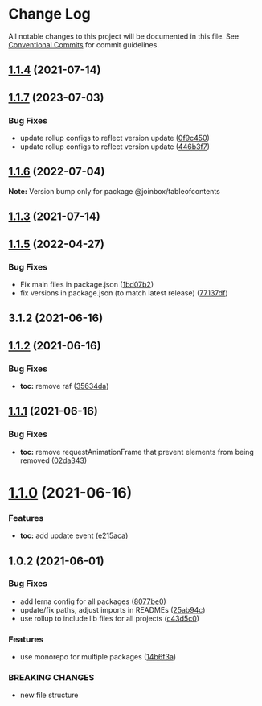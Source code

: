 # Change Log

All notable changes to this project will be documented in this file.
See [Conventional Commits](https://conventionalcommits.org) for commit guidelines.

## [1.1.4](https://github.com/joinbox/ui-components/compare/@joinbox/tableofcontents@1.1.3...@joinbox/tableofcontents@1.1.4) (2021-07-14)
## [1.1.7](https://github.com/joinbox/ui-components/compare/@joinbox/tableofcontents@1.1.6...@joinbox/tableofcontents@1.1.7) (2023-07-03)


### Bug Fixes

* update rollup configs to reflect version update ([0f9c450](https://github.com/joinbox/ui-components/commit/0f9c4504fd607c325aa0f337c1b36c46f2d48496))
* update rollup configs to reflect version update ([446b3f7](https://github.com/joinbox/ui-components/commit/446b3f7a6718d277efd7194345a23b90083026cb))





## [1.1.6](https://github.com/joinbox/ui-components/compare/@joinbox/tableofcontents@1.1.5...@joinbox/tableofcontents@1.1.6) (2022-07-04)

**Note:** Version bump only for package @joinbox/tableofcontents





## [1.1.3](https://github.com/joinbox/ui-components/compare/@joinbox/tableofcontents@1.1.2...@joinbox/tableofcontents@1.1.3) (2021-07-14)
## [1.1.5](https://github.com/joinbox/ui-components/compare/@joinbox/tableofcontents@1.1.2...@joinbox/tableofcontents@1.1.5) (2022-04-27)


### Bug Fixes

* Fix main files in package.json ([1bd07b2](https://github.com/joinbox/ui-components/commit/1bd07b28a92881f499edac71e25453010bb2fe6c))
* fix versions in package.json (to match latest release) ([77137df](https://github.com/joinbox/ui-components/commit/77137df6758b2d39ee06941ba3e6a062c1f5b9e4))



## 3.1.2 (2021-06-16)





## [1.1.2](https://github.com/joinbox/ui-components/compare/@joinbox/tableofcontents@1.1.1...@joinbox/tableofcontents@1.1.2) (2021-06-16)


### Bug Fixes

* **toc:** remove raf ([35634da](https://github.com/joinbox/ui-components/commit/35634da9669b790b9cd2a9bfea19586f826344c5))





## [1.1.1](https://github.com/joinbox/ui-components/compare/@joinbox/tableofcontents@1.1.0...@joinbox/tableofcontents@1.1.1) (2021-06-16)


### Bug Fixes

* **toc:** remove requestAnimationFrame that prevent elements from being removed ([02da343](https://github.com/joinbox/ui-components/commit/02da3439ed684766e4a5c2e895e69fb802c234de))





# [1.1.0](https://github.com/joinbox/ui-components/compare/@joinbox/tableofcontents@1.0.2...@joinbox/tableofcontents@1.1.0) (2021-06-16)


### Features

* **toc:** add update event ([e215aca](https://github.com/joinbox/ui-components/commit/e215aca5567e7d24f796340957585a4ab9bc16f2))





## 1.0.2 (2021-06-01)


### Bug Fixes

* add lerna config for all packages ([8077be0](https://github.com/joinbox/ui-components/commit/8077be07d4cd1606f6f53913e78e70a79bb9f8f9))
* update/fix paths, adjust imports in READMEs ([25ab94c](https://github.com/joinbox/ui-components/commit/25ab94c55f7620fb4f10024c110757ca4f9969fb))
* use rollup to include lib files for all projects ([c43d5c0](https://github.com/joinbox/ui-components/commit/c43d5c04a7ef62d18ac8f7c56e4e88fffd32c133))


### Features

* use monorepo for multiple packages ([14b6f3a](https://github.com/joinbox/ui-components/commit/14b6f3af4e9950d649a6218ebede85d656403aa0))


### BREAKING CHANGES

* new file structure
